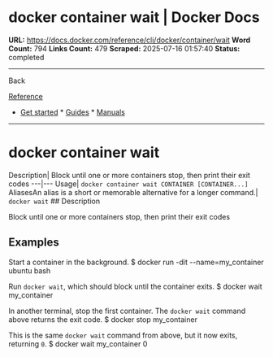 # docker container wait | Docker Docs

**URL:** https://docs.docker.com/reference/cli/docker/container/wait
**Word Count:** 794
**Links Count:** 479
**Scraped:** 2025-07-16 01:57:40
**Status:** completed

---

Back

[Reference](https://docs.docker.com/reference/)

  * [Get started](https://docs.docker.com/get-started/)   * [Guides](https://docs.docker.com/guides/)   * [Manuals](https://docs.docker.com/manuals/)

* * *

# docker container wait

Description| Block until one or more containers stop, then print their exit codes   ---|---   Usage| `docker container wait CONTAINER [CONTAINER...]`   AliasesAn alias is a short or memorable alternative for a longer command.| `docker wait`      ## Description

Block until one or more containers stop, then print their exit codes

## Examples

Start a container in the background.               $ docker run -dit --name=my_container ubuntu bash     

Run `docker wait`, which should block until the container exits.               $ docker wait my_container     

In another terminal, stop the first container. The `docker wait` command above returns the exit code.               $ docker stop my_container     

This is the same `docker wait` command from above, but it now exits, returning `0`.               $ docker wait my_container          0